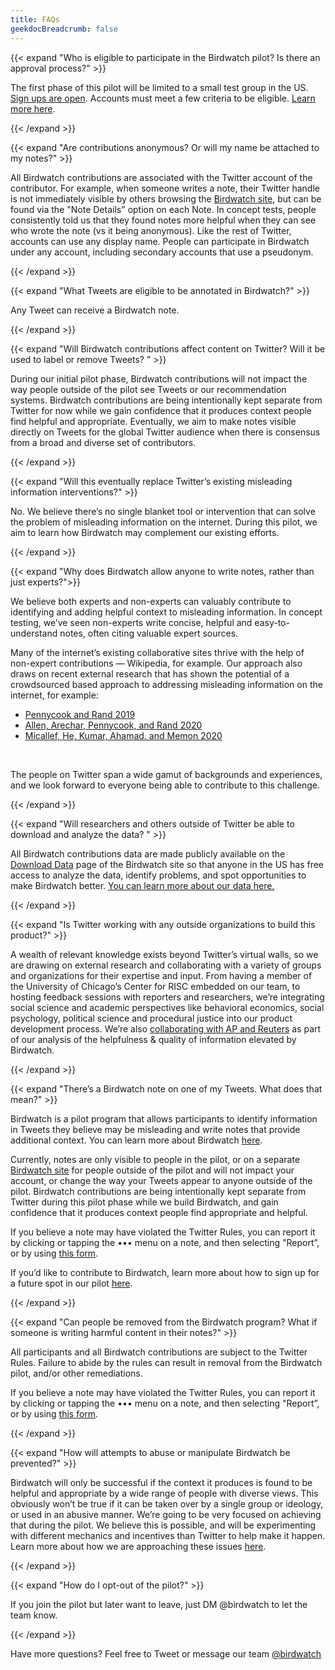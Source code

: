 ```yaml
---
title: FAQs
geekdocBreadcrumb: false
---
```


{{< expand "Who is eligible to participate in the Birdwatch pilot? Is there an approval process?" >}}

The first phase of this pilot will be limited to a small test group in the US. [Sign ups are open](https://twitter.com/i/flow/join-birdwatch). Accounts must meet a few criteria to be eligible. [Learn more here](../../join).

{{< /expand >}}

{{< expand "Are contributions anonymous? Or will my name be attached to my notes?" >}}

All Birdwatch contributions are associated with the Twitter account of the contributor. For example, when someone writes a note, their Twitter handle is not immediately visible by others browsing the [Birdwatch site](http://birdwatch.twitter.com), but can be found via the "Note Details" option on each Note. In concept tests, people consistently told us that they found notes more helpful when they can see who wrote the note (vs it being anonymous). Like the rest of Twitter, accounts can use any display name. People can participate in Birdwatch under any account, including secondary accounts that use a pseudonym.

{{< /expand >}}

{{< expand "What Tweets are eligible to be annotated in Birdwatch?" >}}

Any Tweet can receive a Birdwatch note.

{{< /expand >}}

{{< expand "Will Birdwatch contributions affect content on Twitter? Will it be used to label or remove Tweets? " >}}

During our initial pilot phase, Birdwatch contributions will not impact the way people outside of the pilot see Tweets or our recommendation systems. Birdwatch contributions are being intentionally kept separate from Twitter for now while we gain confidence that it produces context people find helpful and appropriate. Eventually, we aim to make notes visible directly on Tweets for the global Twitter audience when there is consensus from a broad and diverse set of contributors.

{{< /expand >}}

{{< expand "Will this eventually replace Twitter’s existing misleading information interventions?" >}}

No. We believe there’s no single blanket tool or intervention that can solve the problem of misleading information on the internet. During this pilot, we aim to learn how Birdwatch may complement our existing efforts.

{{< /expand >}}

{{< expand "Why does Birdwatch allow anyone to write notes, rather than just experts?">}}

We believe both experts and non-experts can valuably contribute to identifying and adding helpful context to misleading information. In concept testing, we’ve seen non-experts write concise, helpful and easy-to-understand notes, often citing valuable expert sources.

Many of the internet’s existing collaborative sites thrive with the help of non-expert contributions — Wikipedia, for example. Our approach also draws on recent external research that has shown the potential of a crowdsourced based approach to addressing misleading information on the internet, for example:

- [Pennycook and Rand 2019](https://www.pnas.org/content/116/7/2521)
- [Allen, Arechar, Pennycook, and Rand 2020](https://psyarxiv.com/9qdza)
- [Micallef, He, Kumar, Ahamad, and Memon 2020](https://arxiv.org/abs/2011.05773)

<br>

The people on Twitter span a wide gamut of backgrounds and experiences, and we look forward to everyone being able to contribute to this challenge.

{{< /expand >}}

{{< expand "Will researchers and others outside of Twitter be able to download and analyze the data? " >}}

All Birdwatch contributions data are made publicly available on the [Download Data](https://twitter.com/i/birdwatch/download-data) page of the Birdwatch site so that anyone in the US has free access to analyze the data, identify problems, and spot opportunities to make Birdwatch better. [You can learn more about our data here.](../../data)

{{< /expand >}}

{{< expand "Is Twitter working with any outside organizations to build this product?" >}}

A wealth of relevant knowledge exists beyond Twitter’s virtual walls, so we are drawing on external research and collaborating with a variety of groups and organizations for their expertise and input. From having a member of the University of Chicago’s Center for RISC embedded on our team, to hosting feedback sessions with reporters and researchers, we’re integrating social science and academic perspectives like behavioral economics, social psychology, political science and procedural justice into our product development process. We’re also [collaborating with AP and Reuters](https://twitter.com/birdwatch/status/1422293696041603081) as part of our analysis of the helpfulness & quality of information elevated by Birdwatch.

{{< /expand >}}

{{< expand "There’s a Birdwatch note on one of my Tweets. What does that mean?" >}}

Birdwatch is a pilot program that allows participants to identify information in Tweets they believe may be misleading and write notes that provide additional context. You can learn more about Birdwatch [here](../../).

Currently, notes are only visible to people in the pilot, or on a separate [Birdwatch site](http://birdwatch.twitter.com) for people outside of the pilot and will not impact your account, or change the way your Tweets appear to anyone outside of the pilot. Birdwatch contributions are being intentionally kept separate from Twitter during this pilot phase while we build Birdwatch, and gain confidence that it produces context people find appropriate and helpful.

If you believe a note may have violated the Twitter Rules, you can report it by clicking or tapping the ••• menu on a note, and then selecting "Report”, or by using [this form](https://help.twitter.com/en/forms/birdwatch).

If you’d like to contribute to Birdwatch, learn more about how to sign up for a future spot in our pilot [here](../../join).

{{< /expand >}}

{{< expand "Can people be removed from the Birdwatch program? What if someone is writing harmful content in their notes?" >}}

All participants and all Birdwatch contributions are subject to the Twitter Rules. Failure to abide by the rules can result in removal from the Birdwatch pilot, and/or other remediations.

If you believe a note may have violated the Twitter Rules, you can report it by clicking or tapping the ••• menu on a note, and then selecting "Report”, or by using [this form](https://help.twitter.com/en/forms/birdwatch).

{{< /expand >}}

{{< expand "How will attempts to abuse or manipulate Birdwatch be prevented?" >}}

Birdwatch will only be successful if the context it produces is found to be helpful and appropriate by a wide range of people with diverse views. This obviously won’t be true if it can be taken over by a single group or ideology, or used in an abusive manner. We’re going to be very focused on achieving that during the pilot. We believe this is possible, and will be experimenting with different mechanics and incentives than Twitter to help make it happen. Learn more about how we are approaching these issues [here](../../challenges).

{{< /expand >}}

{{< expand "How do I opt-out of the pilot?" >}}

If you join the pilot but later want to leave, just DM @birdwatch to let the team know.

{{< /expand >}}

Have more questions? Feel free to Tweet or message our team [@birdwatch](https://twitter.com/birdwatch)
